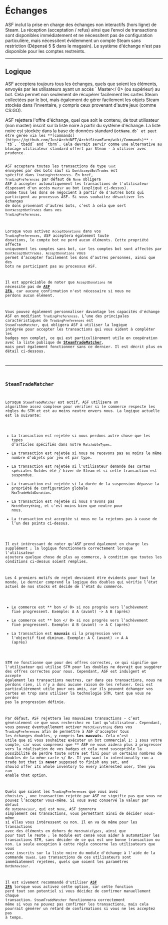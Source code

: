 # Échanges

ASF inclut la prise en charge des  échanges non interactifs (hors ligne) de Steam. La réception (acceptation / refus) ainsi que l’envoi de transactions sont disponibles immédiatement et ne nécessitent pas de configuration particulière, mais nécessitent évidemment un compte Steam sans restriction (Dépensé 5 $ dans le magasin). Le système d'échange n'est pas disponible pour les comptes restreints.

---

## Logique

ASF acceptera toujours tous les échanges, quels que soient les éléments, envoyés par les utilisateurs ayant un accès ` Master</ 0> (ou supérieur) au bot. Cela permet non seulement de récupérer facilement les cartes Steam collectées par le bot, mais également de gérer facilement les objets Steam stockés dans l'inventaire, y compris ceux provenant d'autre jeux (comme CS:GO).</p>

<p spaces-before="0">ASF rejettera l'offre d'échange, quel que soit le contenu, de tout utilisateur (non master) inscrit sur la liste noire à partir du système d'échange. La liste noire est stockée dans la base de données standard <code>BotName.db` et peut être gérée via les **[commands](https://github.com/JustArchiNET/ArchiSteamFarm/wiki/Commands)** : `tb`, `tbadd` and `tbrm`. Cela devrait servir comme une alternative au blocage utilisateur standard offert par Steam - à utiliser avec prudence.

ASF acceptera toutes les transactions de type `loot` envoyées par des bots sauf si `DontAcceptBotTrades` est spécifié dans `TradingPreferences`. En bref, `TradingPreferences` par défaut de `None` obligera ASF à accepter automatiquement les transactions de l'utilisateur disposant d'un accès `Master` au bot (expliqué ci-dessus). comme tous les dons se négocient à partir de d'autres bots qui participent au processus ASF. Si vous souhaitez désactiver les échanges de dons provenant d’autres bots, c’est à cela que sert `DontAcceptBotTrades` dans vos `TradingPreferences`.

Lorsque vous activez `AcceptDonations` dans vos `TradingPreferences`, ASF acceptera également toute donations, le compte bot ne perd aucun éléments. Cette propriété affecte uniquement les comptes sans bot, car les comptes bot sont affectés par `DontAcceptBotTrades`. `AcceptDonations` vous permet d’accepter facilement les dons d’autres personnes, ainsi que des bots ne participant pas au processus ASF.

Il est appréciable de noter que `AcceptDonations` ne nécessite pas de **[ASF 2FA](https://github.com/JustArchiNET/ArchiSteamFarm/wiki/Two-factor-authentication)**, car aucune confirmation n'est nécessaire si nous ne perdons aucun élément.

Vous pouvez également personnaliser davantage les capacités d'échange ASF en modifiant `TradingPreferences`. L’une des principales caractéristiques de `TradingPreferences` est `SteamTradeMatcher`, qui obligera ASF à utiliser la logique intégrée pour accepter les transactions qui vous aident à compléter les badges non complet, ce qui est particulièrement utile en coopération avec la liste publique de **[SteamTradeMatcher](https://www.steamtradematcher.com)**, mais peut également fonctionner sans ce dernier. Il est décrit plus en détail ci-dessous.

---

## `SteamTradeMatcher`

Lorsque `SteamTradeMatcher` est actif, ASF utilisera un algorithme assez complexe pour vérifier si le commerce respecte les règles du STM et est au moins neutre envers nous. La logique actuelle est la suivante:

- La transaction est rejetée si nous perdons autre chose que les types d’articles spécifiés dans notre `MatchableTypes`.
- La transaction est rejetée si nous ne recevons pas au moins le même nombre d’objets par jeu et par type.
- La transaction est rejetée si l'utilisateur demande des cartes spéciales Soldes été / hiver de Steam et si cette transaction est suspendue.
- La transaction est rejetée si la durée de la suspension dépasse la propriété de configuration globale `MaxTradeHoldDuration`.
- La transaction est rejetée si nous n'avons pas `MatchEverything`, et c'est moins bien que neutre pour nous.
- La transaction est acceptée si nous ne la rejetons pas à cause de l’un des points ci-dessus.

Il est intéressant de noter qu'ASF prend également en charge les supplément ; la logique fonctionnera correctement lorsque l'utilisateur ajoutera quelque chose de plus au commerce, à condition que toutes les conditions ci-dessus soient remplies.

Les 4 premiers motifs de rejet devraient être évidents pour tout le monde. Le dernier comprend la logique des  doubles qui vérifie l’état actuel de nos stocks et décide de l’état du commerce.

- Le commerce est ** bon </ 0> si nos progrès vers l’achèvement fixé progressent. Exemple: A A (avant) -> A B (après)</li>
- Le commerce est ** bon </ 0> si nos progrès vers l’achèvement fixé progressent. Exemple: A B (avant) -> A C (après)</li>
- La transaction est **mauvais** si la progression vers l'objectif fixé diminue. Exemple: A C (avant) -> A A (après)</ul>

STM ne fonctionne que pour des offres correctes, ce qui signifie que l'utilisateur qui utilise STM pour les doubles ne devrait que suggérer des offres correctes pour nous. Cependant, ASF est indulgent et accepte également les transactions neutres, car dans ces transactions, nous ne perdons rien, il n’y a donc aucune raison de les refuser. Ceci est particulièrement utile pour vos amis, car ils peuvent échanger vos cartes en trop sans utiliser la technologie STM, tant que vous ne perdez pas la progression définie.

Par défaut, ASF rejettera les mauvaises transactions - c’est généralement ce que vous recherchez en tant qu’utilisateur. Cependant, vous pouvez éventuellement activer `MatchEverything` dans vos `TradingPreferences` afin de permettre à ASF d'accepter tous les échanges doubles, y compris **les mauvais**. Cela n’est utile que si vous souhaitez exécuter un bot commercial 1: 1 sous votre compte, car vous comprenez que ** ASF ne vous aidera plus à progresser vers la réalisation de vos badges et cela rend susceptible la possibilité de perdre toute votre set fini pour un certains nombres de doubles de la même carte </ 0>. If you want to intentionally run a trade bot that is **never** supposed to finish any set, and should offer its whole inventory to every interested user, then you can enable that option.</p>

Quels que soient les `TradingPreferences` que vous avez choisies , une transaction rejetée par ASF ne signifie pas que vous ne pouvez l’accepter vous-même. Si vous avez conservé la valeur par défaut de `BotBehaviour`, qui est `None`, ASF ignorera simplement ces transactions, vous permettant ainsi de décider vous-même si elles vous intéressent ou non. Il en va de même pour les transactions avec des éléments en dehors de `MatchableTypes`, ainsi que pour tout le reste ; le module est censé vous aider à automatiser les transactions STM, sans décider de ce qui est une bonne transaction ou non. La seule exception à cette règle concerne les utilisateurs que vous avez inscrits sur la liste noire du module d'échange à l'aide de la commande `tbadd`. Les transactions de ces utilisateurs sont immédiatement rejetées, quels que soient les paramètres `BotBehaviour`.

Il est vivement recommandé d'utiliser **[ASF 2FA](https://github.com/JustArchiNET/ArchiSteamFarm/wiki/Two-factor-authentication)** lorsque vous activez cette option, car cette fonction perd tout son potentiel si vous décidez de confirmer manuellement chaque transaction. `SteamTradeMatcher` fonctionnera correctement même si vous ne pouvez pas confirmer les transactions, mais cela pourrait générer un retard de confirmations si vous ne les acceptez pas à temps.